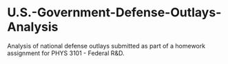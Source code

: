 # U.S.-Government-Defense-Outlays-Analysis
Analysis of national defense outlays submitted as part of a homework assignment for PHYS 3101 - Federal R&amp;D. 
